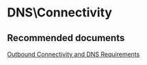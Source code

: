 <properties
	pageTitle="DNS\Connectivity"
	description="Networking\Connectivity"
	service="microsoft.ase"
	resource="ase"
	authors="shrahman"
	displayOrder=""
	selfHelpType="generic"
	supportTopicIds="32608426"
	resourceTags=""
	productPesIds="16533"
	cloudEnvironments="public, Fairfax"
	articleId="eef5b095-dc18-4b40-aa4f-1fb780117de0"
	ownershipId="Compute_AppService"
/>

# DNS\Connectivity

## **Recommended documents**
[Outbound Connectivity and DNS Requirements](https://docs.microsoft.com/azure/app-service/environment/app-service-app-service-environment-securely-connecting-to-backend-resources#outbound-connectivity-and-dns-requirements)